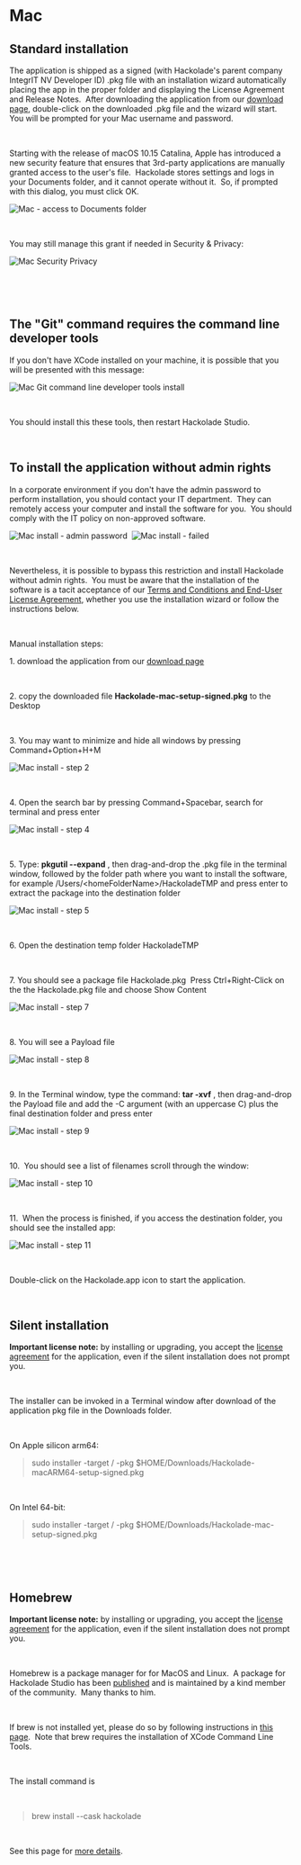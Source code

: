 # Mac

## Standard installation

The application is shipped as a signed (with Hackolade's parent company IntegrIT NV Developer ID) .pkg file with an installation wizard automatically placing the app in the proper folder and displaying the License Agreement and Release Notes.&nbsp; After downloading the application from our [download page](<https://hackolade.com/download.html> "target=\"\_blank\""), double-click on the downloaded .pkg file and the wizard will start.&nbsp; You will be prompted for your Mac username and password.

&nbsp;

Starting with the release of macOS 10.15 Catalina, Apple has introduced a new security feature that ensures that 3rd-party applications are manually granted access to the user's file.&nbsp; Hackolade stores settings and logs in your Documents folder, and it cannot operate without it.&nbsp; So, if prompted with this dialog, you must click OK. &nbsp;

![Mac - access to Documents folder](<lib/Mac Catalina - access to Documents folder.png>)

&nbsp;

You may still manage this grant if needed in Security \& Privacy:

![Mac Security Privacy](<lib/Mac Catalina Security Privacy.png>)

&nbsp;

&nbsp;

## The "Git" command requires the command line developer tools

If you don't have XCode installed on your machine, it is possible that you will be presented with this message:

![Mac Git command line developer tools install](<lib/Mac Git command line developer tools install.png>)

&nbsp;

You should install this these tools, then restart Hackolade Studio.

&nbsp;

## To install the application without admin rights

In a corporate environment if you don't have the admin password to perform installation, you should contact your IT department.&nbsp; They can remotely access your computer and install the software for you.&nbsp; You should comply with the IT policy on non-approved software.

![Mac install - admin password](<lib/Mac install - admin password.png>)&nbsp; ![Mac install - failed](<lib/Mac install - failed.png>)

&nbsp;

Nevertheless, it is possible to bypass this restriction and install Hackolade without admin rights.&nbsp; You must be aware that the installation of the software is a tacit acceptance of our [Terms and Conditions and End-User License Agreement](<https://hackolade.com/eulas.html> "target=\"\_blank\""), whether you use the installation wizard or follow the instructions below.

&nbsp;

Manual installation steps:

&#49;. download the application from our [download page](<https://hackolade.com/download.html> "target=\"\_blank\"")

&nbsp;

&#50;. copy the downloaded file **Hackolade-mac-setup-signed.pkg** to the Desktop

&nbsp;

&#51;. You may want to minimize and hide all windows by pressing Command+Option+H+M

![Mac install - step 2](<lib/Mac install - step 2.png>)

&nbsp;

&#52;. Open the search bar by pressing Command+Spacebar, search for terminal and press enter

![Mac install - step 4](<lib/Mac install - step 4.png>)

&nbsp;

&#53;. Type: **pkgutil --expand** , then drag-and-drop the .pkg file in the terminal window, followed by the folder path where you want to install the software, for example /Users/\<homeFolderName\>/HackoladeTMP and press enter to extract the package into the destination folder

![Mac install - step 5](<lib/Mac install - step 5.png>)

&nbsp;

&#54;. Open the destination temp folder HackoladeTMP

&nbsp;

&#55;. You should see a package file Hackolade.pkg&nbsp; Press Ctrl+Right-Click on the the Hackolade.pkg file and choose Show Content

![Mac install - step 7](<lib/Mac install - step 7.png>)

&nbsp;

&#56;. You will see a Payload file

![Mac install - step 8](<lib/Mac install - step 8.png>)

&nbsp;

&#57;. In the Terminal window, type the command: **tar -xvf** , then drag-and-drop the Payload file and add the -C argument (with an uppercase C) plus the final destination folder and press enter

![Mac install - step 9](<lib/Mac install - step 9.png>)

&nbsp;

&#49;0.&nbsp; You should see a list of filenames scroll through the window:

![Mac install - step 10](<lib/Mac install - step 10.png>)

&nbsp;

&#49;1.&nbsp; When the process is finished, if you access the destination folder, you should see the installed app:

![Mac install - step 11](<lib/Mac install - step 11.png>)

&nbsp;

Double-click on the Hackolade.app icon to start the application.

&nbsp;

## Silent installation

**Important license note:** by installing or upgrading, you accept the [license agreement](<Licenseagreement.md>) for the application, even if the silent installation does not prompt you.

&nbsp;

The installer can be invoked in a Terminal window after download of the application pkg file in the Downloads folder.

&nbsp;

On Apple silicon arm64:

> sudo installer -target / -pkg $HOME/Downloads/Hackolade-macARM64-setup-signed.pkg

&nbsp;

On Intel 64-bit:

> sudo installer -target / -pkg $HOME/Downloads/Hackolade-mac-setup-signed.pkg

&nbsp;

&nbsp;

## Homebrew

**Important license note:** by installing or upgrading, you accept the [license agreement](<Licenseagreement.md>) for the application, even if the silent installation does not prompt you.

&nbsp;

Homebrew is a package manager for for MacOS and Linux.&nbsp; A package for Hackolade Studio has been [published](<https://formulae.brew.sh/cask/hackolade> "target=\"\_blank\"") and is maintained by a kind member of the community.&nbsp; Many thanks to him.

&nbsp;

If brew is not installed yet, please do so by following instructions in [this page](<https://brew.sh/> "target=\"\_blank\"").&nbsp; Note that brew requires the installation of XCode Command Line Tools. &nbsp;

&nbsp;

The install command is&nbsp;

&nbsp;

> brew install --cask hackolade

&nbsp;

See this page for [more details](<https://formulae.brew.sh/cask/hackolade> "target=\"\_blank\"").

